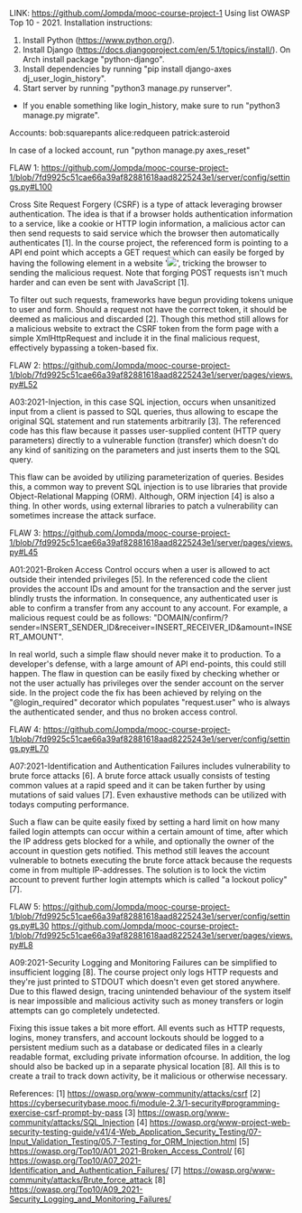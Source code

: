 LINK: https://github.com/Jompda/mooc-course-project-1
Using list OWASP Top 10 - 2021.
Installation instructions:
1. Install Python (https://www.python.org/).
2. Install Django (https://docs.djangoproject.com/en/5.1/topics/install/). On Arch install package "python-django".
3. Install dependencies by running "pip install django-axes dj_user_login_history".
5. Start server by running "python3 manage.py runserver".

- If you enable something like login_history, make sure to run "python3 manage.py migrate".

Accounts:
bob:squarepants
alice:redqueen
patrick:asteroid

In case of a locked account, run "python manage.py axes_reset"


FLAW 1:
https://github.com/Jompda/mooc-course-project-1/blob/7fd9925c51cae66a39af82881618aad8225243e1/server/config/settings.py#L100

Cross Site Request Forgery (CSRF) is a type of attack leveraging browser authentication. The idea is that if a browser holds authentication information to a service, like a cookie or HTTP login information, a malicious actor can then send requests to said service which the browser then automatically authenticates [1]. In the course project, the referenced form is pointing to a API end point which accepts a GET request which can easily be forged by having the following element in a website '<img src="DOMAIN/confirm/?sender=INSERT_SENDER_ID&receiver=INSERT_RECEIVER_ID&amount=INSERT_AMOUNT" />', tricking the browser to sending the malicious request. Note that forging POST requests isn't much harder and can even be sent with JavaScript [1].

To filter out such requests, frameworks have begun providing tokens unique to user and form. Should a request not have the correct token, it should be deemed as malicious and discarded [2]. Though this method still allows for a malicious website to extract the CSRF token from the form page with a simple XmlHttpRequest and include it in the final malicious request, effectively bypassing a token-based fix.


FLAW 2:
https://github.com/Jompda/mooc-course-project-1/blob/7fd9925c51cae66a39af82881618aad8225243e1/server/pages/views.py#L52

A03:2021-Injection, in this case SQL injection, occurs when unsanitized input from a client is passed to SQL queries, thus allowing to escape the original SQL statement and run statements arbitrarily [3]. The referenced code has this flaw because it passes user-supplied content (HTTP query parameters) directly to a vulnerable function (transfer) which doesn't do any kind of sanitizing on the parameters and just inserts them to the SQL query.

This flaw can be avoided by utilizing parameterization of queries. Besides this, a common way to prevent SQL injection is to use libraries that provide Object-Relational Mapping (ORM). Although, ORM injection [4] is also a thing. In other words, using external libraries to patch a vulnerability can sometimes increase the attack surface.


FLAW 3:
https://github.com/Jompda/mooc-course-project-1/blob/7fd9925c51cae66a39af82881618aad8225243e1/server/pages/views.py#L45

A01:2021-Broken Access Control occurs when a user is allowed to act outside their intended privileges [5]. In the referenced code the client provides the account IDs and amount for the transaction and the server just blindly trusts the information. In consequence, any authenticated user is able to confirm a transfer from any account to any account. For example, a malicious request could be as follows: "DOMAIN/confirm/?sender=INSERT_SENDER_ID&receiver=INSERT_RECEIVER_ID&amount=INSERT_AMOUNT".

In real world, such a simple flaw should never make it to production. To a developer's defense, with a large amount of API end-points, this could still happen. The flaw in question can be easily fixed by checking whether or not the user actually has privileges over the sender account on the server side. In the project code the fix has been achieved by relying on the "@login_required" decorator which populates "request.user" who is always the authenticated sender, and thus no broken access control.


FLAW 4:
https://github.com/Jompda/mooc-course-project-1/blob/7fd9925c51cae66a39af82881618aad8225243e1/server/config/settings.py#L70

A07:2021-Identification and Authentication Failures includes vulnerability to brute force attacks [6]. A brute force attack usually consists of testing common values at a rapid speed and it can be taken further by using mutations of said values [7]. Even exhaustive methods can be utilized with todays computing performance.

Such a flaw can be quite easily fixed by setting a hard limit on how many failed login attempts can occur within a certain amount of time, after which the IP address gets blocked for a while, and optionally the owner of the account in question gets notified. This method still leaves the account vulnerable to botnets executing the brute force attack because the requests come in from multiple IP-addresses. The solution is to lock the victim account to prevent further login attempts which is called "a lockout policy" [7].


FLAW 5:
https://github.com/Jompda/mooc-course-project-1/blob/7fd9925c51cae66a39af82881618aad8225243e1/server/config/settings.py#L30
https://github.com/Jompda/mooc-course-project-1/blob/7fd9925c51cae66a39af82881618aad8225243e1/server/pages/views.py#L8

A09:2021-Security Logging and Monitoring Failures can be simplified to insufficient logging [8]. The course project only logs HTTP requests and they're just printed to STDOUT which doesn't even get stored anywhere. Due to this flawed design, tracing unintended behaviour of the system itself is near impossible and malicious activity such as money transfers or login attempts can go completely undetected.

Fixing this issue takes a bit more effort. All events such as HTTP requests, logins, money transfers, and account lockouts should be logged to a persistent medium such as a database or dedicated files in a clearly readable format, excluding private information ofcourse. In addition, the log should also be backed up in a separate physical location [8]. All this is to create a trail to track down activity, be it malicious or otherwise necessary.


References:
[1] https://owasp.org/www-community/attacks/csrf
[2] https://cybersecuritybase.mooc.fi/module-2.3/1-security#programming-exercise-csrf-prompt-by-pass
[3] https://owasp.org/www-community/attacks/SQL_Injection
[4] https://owasp.org/www-project-web-security-testing-guide/v41/4-Web_Application_Security_Testing/07-Input_Validation_Testing/05.7-Testing_for_ORM_Injection.html
[5] https://owasp.org/Top10/A01_2021-Broken_Access_Control/
[6] https://owasp.org/Top10/A07_2021-Identification_and_Authentication_Failures/
[7] https://owasp.org/www-community/attacks/Brute_force_attack
[8] https://owasp.org/Top10/A09_2021-Security_Logging_and_Monitoring_Failures/
